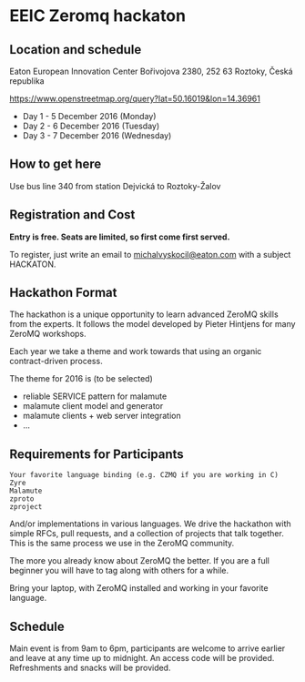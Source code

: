 # EEIC Zeromq hackaton

## Location and schedule
Eaton European Innovation Center
Bořivojova 2380, 252 63 Roztoky, Česká republika

https://www.openstreetmap.org/query?lat=50.16019&lon=14.36961

 * Day 1 - 5 December 2016 (Monday)
 * Day 2 - 6 December 2016 (Tuesday)
 * Day 3 - 7 December 2016 (Wednesday)

## How to get here
Use bus line 340 from station Dejvická to Roztoky-Žalov

## Registration and Cost

**Entry is free. Seats are limited, so first come first served.**

To register, just write an email to michalvyskocil@eaton.com with a subject HACKATON.

## Hackathon Format

The hackathon is a unique opportunity to learn advanced ZeroMQ skills from the experts. It follows the model developed by Pieter Hintjens for many ZeroMQ workshops.

Each year we take a theme and work towards that using an organic contract-driven process.

The theme for 2016 is (to be selected)

 * reliable SERVICE pattern for malamute
 * malamute client model and generator
 * malamute clients + web server integration
 * ...

## Requirements for Participants

    Your favorite language binding (e.g. CZMQ if you are working in C)
    Zyre
    Malamute
    zproto
    zproject

And/or implementations in various languages. We drive the hackathon with simple RFCs, pull requests, and a collection of projects that talk together. This is the same process we use in the ZeroMQ community.

The more you already know about ZeroMQ the better. If you are a full beginner you will have to tag along with others for a while.

Bring your laptop, with ZeroMQ installed and working in your favorite language.


## Schedule

Main event is from 9am to 6pm, participants are welcome to arrive earlier and leave at any time up to midnight. An access code will be provided. Refreshments and snacks will be provided.
